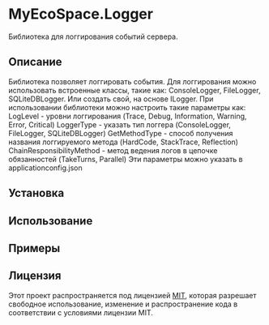 # MyEcoSpace.Logger
Библиотека для логгирования событий сервера.

## Описание
Библиотека позволяет логгировать события. Для логгирования можно использовать встроенные классы, такие как: ConsoleLogger, FileLogger, SQLiteDBLogger. Или создать свой, на основе ILogger.
При использовании библиотеки можно настроить такие параметры как:
LogLevel - уровни логгирования (Trace, Debug, Information, Warning, Error, Critical)
LoggerType - указать тип логгера (ConsoleLogger, FileLogger, SQLiteDBLogger)
GetMethodType - способ получения названия логгируемого метода (HardCode, StackTrace, Reflection)
ChainResponsibilityMethod - метод ведения логов в цепочке обязанностей (TakeTurns, Parallel)
Эти параметры можно указать в applicationconfig.json

## Установка

## Использование

## Примеры

## Лицензия
Этот проект распространяется под лицензией [MIT](https://opensource.org/licenses/MIT), которая разрешает свободное использование, изменение и распространение кода в соответствии с условиями лицензии MIT.
